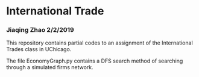 # International Trade
### Jiaqing Zhao 2/2/2019

This repository contains partial codes to an assignment of the International Trades class in UChicago.

The file EconomyGraph.py contains a DFS search method of searching through a simulated firms network.
